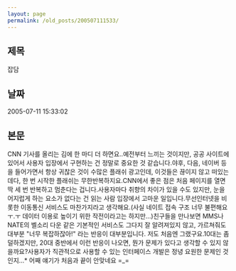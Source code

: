 ```yaml
---
layout: page
permalink: /old_posts/200507111533/
---
```


## 제목
잡담

## 날짜
2005-07-11 15:33:02

## 본문
CNN 기사를 올리는 김에 한 마디 더 하면요..예전부터 느끼는 것이지만, 공공 사이트에 있어서 사용자 입장에서 구현하는 건 정말로 중요한 것 같습니다.야후, 다음, 네이버 등을 들어가면서 항상 귀찮은 것이 수많은 플래쉬 광고인데, 이것들은 끊이지 않고 떠있는데다, 한 번 시작한 플래쉬는 무한반복하지요.CNN에서 좋은 점은 처음 페이지를 열면 딱 세 번 반복하고 멈춘다는 겁니다.사용자마다 취향의 차이가 있을 수도 있지만, 눈을 어지럽게 하는 요소가 없다는 건 읽는 사람 입장에서 고마운 일입니다.무선인터넷을 비롯한 이동통신 서비스도 마찬가지라고 생각해요.(사실 네이트 접속 구조 너무 불편해요 ㅜ.ㅜ 데이터 이용로 높이기 위한 작전이라고는 하지만...)친구들을 만나보면 MMS나 NATE의 벨소리 다운 같은 기본적인 서비스도 그다지 잘 알려져있지 않고, 가르쳐줘도 대부분 "너무 복잡하잖아!" 라는 반응이 대부분입니다. 저도 처음엔 그랬구요.10대는 좀 덜하겠지만, 20대 중반에서 이런 반응이 나오면, 뭔가 문제가 있다고 생각할 수 있지 않을까요?사용자가 직관적으로 사용할 수 있는 인터페이스 개발은 정녕 요원한 문제인 것인지...* 어째 얘기가 처음과 끝이 안맞네요 =_=